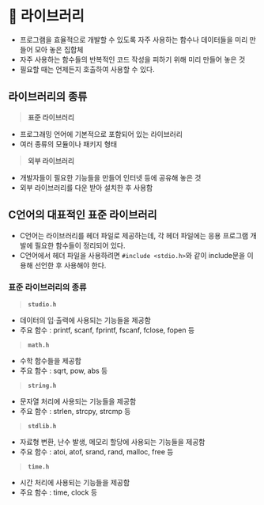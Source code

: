 # 🌟 라이브러리

- 프로그램을 효율적으로 개발할 수 있도록 자주 사용하는 함수나 데이터들을 미리 만들어 모아 놓은 집합체
- 자주 사용하는 함수들의 반복적인 코드 작성을 피하기 위해 미리 만들어 놓은 것
- 필요할 때는 언제든지 호출하여 사용할 수 있다.

## 라이브러리의 종류

> **표준 라이브러리**

- 프로그래밍 언어에 기본적으로 포함되어 있는 라이브러리
- 여러 종류의 모듈이나 패키지 형태

> **외부 라이브러리**

- 개발자들이 필요한 기능들을 만들어 인터넷 등에 공유해 놓은 것
- 외부 라이브러리를 다운 받아 설치한 후 사용함

## C언어의 대표적인 표준 라이브러리

- C언어는 라이브러리를 헤더 파일로 제공하는데, 각 헤더 파일에는 응용 프로그램 개발에 필요한 함수들이 정리되어 있다.
- C언어에서 헤더 파일을 사용하려면 `#include <stdio.h>`와 같이 include문을 이용해 선언한 후 사용해야 한다.

### 표준 라이브러리의 종류

> **`studio.h`**

- 데이터의 입·출력에 사용되는 기능들을 제공함
- 주요 함수 : printf, scanf, fprintf, fscanf, fclose, fopen 등

> **`math.h`**

- 수학 함수들을 제공함
- 주요 함수 : sqrt, pow, abs 등

> **`string.h`**

- 문자열 처리에 사용되는 기능들을 제공함
- 주요 함수 : strlen, strcpy, strcmp 등

> **`stdlib.h`**

- 자료형 변환, 난수 발생, 메모리 할당에 사용되는 기능들을 제공함
- 주요 함수 : atoi, atof, srand, rand, malloc, free 등

> **`time.h`**

- 시간 처리에 사용되는 기능들을 제공함
- 주요 함수 : time, clock 등
